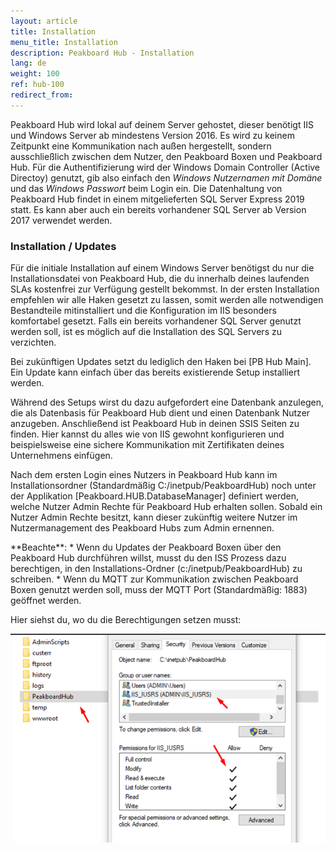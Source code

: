 ```yaml
---
layout: article
title: Installation  
menu_title: Installation  
description: Peakboard Hub - Installation  
lang: de
weight: 100
ref: hub-100
redirect_from:
---
```



Peakboard Hub wird lokal auf deinem Server gehostet, dieser benötigt IIS und Windows Server ab mindestens Version 2016. 
Es wird zu keinem Zeitpunkt eine Kommunikation nach außen hergestellt, sondern ausschließlich zwischen dem Nutzer, den Peakboard Boxen und Peakboard Hub. 
Für die Authentifizierung wird der Windows Domain Controller (Active Directoy) genutzt, gib also einfach den *Windows Nutzernamen mit Domäne* und das *Windows Passwort* beim Login ein. 
Die Datenhaltung von Peakboard Hub findet in einem mitgelieferten SQL Server Express 2019 statt. 
Es kann aber auch ein bereits vorhandener SQL Server ab Version 2017 verwendet werden.

### Installation / Updates

Für die initiale Installation auf einem Windows Server benötigst du nur die Installationsdatei von Peakboard Hub, die du innerhalb deines laufenden SLAs kostenfrei zur Verfügung gestellt bekommst. 
In der ersten Installation empfehlen wir alle Haken gesetzt zu lassen, somit werden alle notwendigen Bestandteile mitinstalliert und die Konfiguration im IIS besonders komfortabel gesetzt. 
Falls ein bereits vorhandener SQL Server genutzt werden soll, ist es möglich auf die Installation des SQL Servers zu verzichten.

Bei zukünftigen Updates setzt du lediglich den Haken bei [PB Hub Main]. 
Ein Update kann einfach über das bereits existierende Setup installiert werden.


Während des Setups wirst du dazu aufgefordert eine Datenbank anzulegen, die als Datenbasis für Peakboard Hub dient und einen Datenbank Nutzer anzugeben. 
Anschließend ist Peakboard Hub in deinen SSIS Seiten zu finden. 
Hier kannst du alles wie von IIS gewohnt konfigurieren und beispielsweise eine sichere Kommunikation mit Zertifikaten deines Unternehmens einfügen.

Nach dem ersten Login eines Nutzers in Peakboard Hub kann im Installationsordner (Standardmäßig C:/inetpub/PeakboardHub) noch unter der Applikation [Peakboard.HUB.DatabaseManager] definiert werden, welche Nutzer Admin Rechte für Peakboard Hub erhalten sollen.
 Sobald ein Nutzer Admin Rechte besitzt, kann dieser zukünftig weitere Nutzer im Nutzermanagement des Peakboard Hubs zum Admin ernennen.

<div class="box-warning" markdown="1"> **Beachte**:
* Wenn du Updates der Peakboard Boxen über den Peakboard Hub durchführen willst, musst du den ISS Prozess dazu berechtigen, in den Installations-Ordner (c:/inetpub/PeakboardHub) zu schreiben.
* Wenn du MQTT zur Kommunikation zwischen Peakboard Boxen genutzt werden soll, muss der MQTT Port (Standardmäßig: 1883) geöffnet werden.
</div>

Hier siehst du, wo du die Berechtigungen setzen musst:

![hub_permissions](/assets/images/hub/hub_permissions.png)
